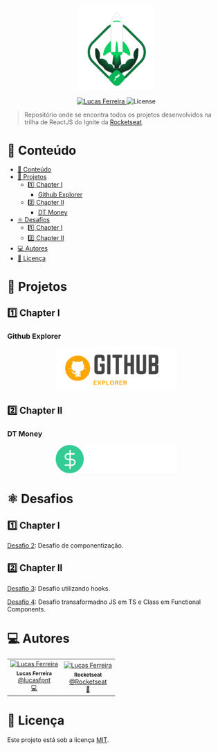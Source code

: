 <p align="center">
   <img src="https://raw.githubusercontent.com/tavareshenrique/ignite-reactjs/a11afefe824866f24dd3f9e1cc6e6e9530376ad1/%40assets/img/logo.svg" alt="Ignite" width="180"/>
</p>

<p align="center">
   <a href="https://www.linkedin.com/in/lucasfpnt/">
      <img alt="Lucas Ferreira" src="https://img.shields.io/badge/-Lucas Ferreira-2A2C39?style=flat&logo=Linkedin&logoColor=white" />
   </a>

  <img alt="License" src="https://img.shields.io/badge/license-MIT-2A2C39">
</p>

> Repositório onde se encontra todos os projetos desenvolvidos na trilha de ReactJS do Ignite da [Rocketseat](https://github.com/Rocketseat).

# :pushpin: Conteúdo

- [:pushpin: Conteúdo](#pushpin-conteúdo)
- [:rocket: Projetos](#rocket-projetos)
  - [:one: Chapter I](#one-chapter-i)
    - [Github Explorer](#github-explorer)
  - [:two: Chapter II](#two-chapter-ii)
    - [DT Money](#dt-money)
- [:atom_symbol: Desafios](#atom_symbol-desafios)
  - [:one: Chapter I](#one-chapter-i-1)
  - [:two: Chapter II](#two-chapter-ii-1)
- [:computer: Autores](#computer-autores)
- [:closed_book: Licença](#closed_book-licença)

# :rocket: Projetos

## :one: Chapter I

### Github Explorer

<p align="center">
  <a href="https://github.com/tavareshenrique/ignite-reactjs/tree/main/01-github-explorer">
     <img src="https://raw.githubusercontent.com/tavareshenrique/ignite-reactjs/4c7f87360221a18410d3c19434bf6bef8afc3501/01-github-explorer/assets/img/logo.svg" alt="Github Explorer" width="280"/>
   </a>
</p>

## :two: Chapter II

### DT Money

<p align="center">
  <a href="https://github.com/tavareshenrique/ignite-reactjs/tree/main/02-dtmoney">
     <img src="https://raw.githubusercontent.com/tavareshenrique/ignite-reactjs/a68fa5dbdd2952a73fcc6df5c88c1fc3c7cdd4b8/02-dtmoney/src/assets/logo.svg" alt="DT Money" width="280"/>
   </a>
</p>

# :atom_symbol: Desafios

## :one: Chapter I

[Desafio 2](https://github.com/lucasf5/ignite-reactjs-desafio-2): Desafio de componentização.

## :two: Chapter II

[Desafio 3](): Desafio utilizando hooks.

[Desafio 4](): Desafio transaformadno JS em TS e Class em Functional Components.

# :computer: Autores

<table>
  <tr>
    <td align="center">
      <a href="http://github.com/lucasf5">
        <img src="https://avatars.githubusercontent.com/u/49257942?s=400&u=97408bb77fec617d75b392c70feac7b96b7114dd&v=4" width="100px;" alt="Lucas Ferreira"/>
        <br />
        <sub>
          <b>Lucas Ferreira</b>
        </sub>
       </a>
       <br />
       <a href="http://github.com/lucasf5" title="Linkedin">@lucasfpnt</a>
       <br />
       <a href="https://www.linkedin.com/in/lucasfpnt/" title="Code">💻</a>
    </td>
    <td align="center">
      <a href="https://github.com/Rocketseat">
        <img src="https://avatars0.githubusercontent.com/u/28929274?s=200&v=4" width="100px;" alt="Lucas Ferreira"/>
        <br />
        <sub>
          <b>Rocketseat</b>
        </sub>
       </a>
       <br />
       <a href="https://github.com/Rocketseat" title="Linkedin">@Rocketseat</a>
       <br />
       <a href="https://www.linkedin.com/school/rocketseat/" title="Creators">🚀</a>
    </td>
  </tr>
</table>

# :closed_book: Licença

Este projeto está sob a licença [MIT](./LICENSE).
